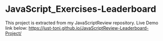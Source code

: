 ﻿# JavaScript_Exercises-Leaderboard
 
This project is extracted from my JavaScriptReview repository.
Live Demo link below:
https://just-toni.github.io/JavaScriptReview-Leaderboard-Project/
